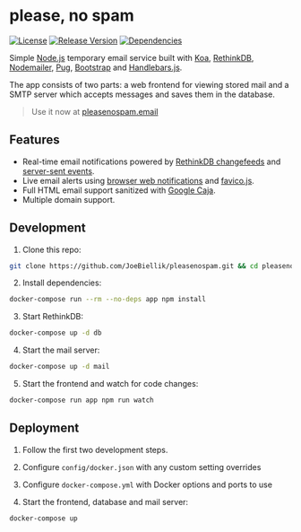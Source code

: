 # please, no spam
[![License](https://img.shields.io/github/license/JoeBiellik/pleasenospam.svg)](LICENSE.md)
[![Release Version](https://img.shields.io/github/release/JoeBiellik/pleasenospam.svg)](https://github.com/JoeBiellik/pleasenospam/releases)
[![Dependencies](https://img.shields.io/david/JoeBiellik/pleasenospam.svg)](https://david-dm.org/JoeBiellik/pleasenospam)

Simple [Node.js](https://nodejs.org/) temporary email service built with [Koa](http://koajs.com/), [RethinkDB](https://rethinkdb.com/), [Nodemailer](https://nodemailer.com/), [Pug](https://pugjs.org/), [Bootstrap](https://getbootstrap.com/) and [Handlebars.js](http://handlebarsjs.com/).

The app consists of two parts: a web frontend for viewing stored mail and a SMTP server which accepts messages and saves them in the database.

> Use it now at [pleasenospam.email](https://pleasenospam.email/)

## Features
* Real-time email notifications powered by [RethinkDB changefeeds](https://rethinkdb.com/docs/changefeeds/javascript/) and [server-sent events](https://developer.mozilla.org/en-US/docs/Web/API/Server-sent_events).
* Live email alerts using [browser web notifications](https://developer.mozilla.org/en-US/docs/Web/API/Notifications_API) and [favico.js](http://lab.ejci.net/favico.js/).
* Full HTML email support sanitized with [Google Caja](https://developers.google.com/caja/).
* Multiple domain support.

## Development
1. Clone this repo:
  ```sh
  git clone https://github.com/JoeBiellik/pleasenospam.git && cd pleasenospam
  ```

2. Install dependencies:
  ```sh
  docker-compose run --rm --no-deps app npm install
  ```

3. Start RethinkDB:
  ```sh
  docker-compose up -d db
  ```

4. Start the mail server:
  ```sh
  docker-compose up -d mail
  ```

5. Start the frontend and watch for code changes:
  ```sh
  docker-compose run app npm run watch
  ```

## Deployment
1. Follow the first two development steps.

2. Configure `config/docker.json` with any custom setting overrides

3. Configure `docker-compose.yml` with Docker options and ports to use

4. Start the frontend, database and mail server:
  ```sh
  docker-compose up
  ```

